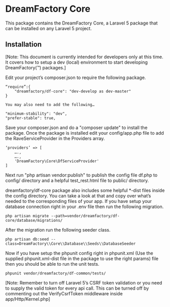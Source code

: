 # DreamFactory Core

This package contains the DreamFactory Core, a Laravel 5 package that can be installed on any Laravel 5 project. 


## Installation

[Note: This document is currently intended for developers only at this time. It covers how to setup a dev (local) environment to start developing DreamFactory(™) packages.]


Edit your project’s composer.json to require the following package.

	“require”:{
		"dreamfactory/df-core": "dev-develop as dev-master"
	}

	You may also need to add the following…

	"minimum-stability": "dev",
	"prefer-stable": true,


Save your composer.json and do a "composer update" to install the package.
Once the package is installed edit your config/app.php file to add the RaveServiceProvider in the Providers array.

	‘providers’ => [
		….,
		….,
		'DreamFactory\Core\DfServiceProvider'
	]

Next run "php artisan vendor:publish" to publish the config file df.php to config/ directory and a helpful test_rest.html file to public/ directory.

dreamfactory/df-core package also includes some helpful *-dist files inside the config directory. You can take a look at that and copy over what’s needed to the corresponding files of your app.
If you have setup your database connection right in your .env file then run the following migration.
	
	php artisan migrate --path=vendor/dreamfactory/df-core/database/migrations/

After the migration run the following seeder class.

	php artisan db:seed --class=DreamFactory\\Core\\Database\\Seeds\\DatabaseSeeder

Now if you have setup the phpunit config right in phpunit.xml (Use the supplied phpunit.xml-dist file in the package to use the right params) file then you should be able to run the unit tests.

	phpunit vendor/dreamfactory/df-common/tests/

[Note: Remember to turn off Laravel 5’s CSRF token validation or you need to supply the valid token for every api call. This can be turned off by commenting out the VerifyCsrfToken middleware inside app/Http/Kernel.php]
